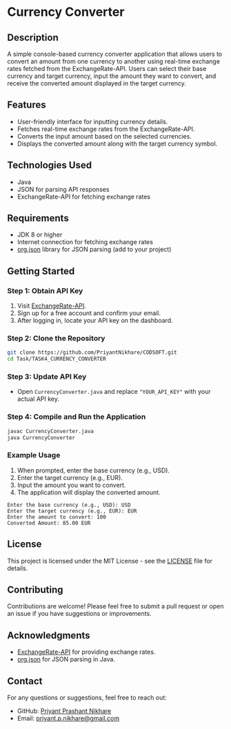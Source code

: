 # Currency Converter

## Description
A simple console-based currency converter application that allows users to convert an amount from one currency to another using real-time exchange rates fetched from the ExchangeRate-API. Users can select their base currency and target currency, input the amount they want to convert, and receive the converted amount displayed in the target currency.

## Features
- User-friendly interface for inputting currency details.
- Fetches real-time exchange rates from the ExchangeRate-API.
- Converts the input amount based on the selected currencies.
- Displays the converted amount along with the target currency symbol.

## Technologies Used
- Java
- JSON for parsing API responses
- ExchangeRate-API for fetching exchange rates

## Requirements
- JDK 8 or higher
- Internet connection for fetching exchange rates
- [org.json](https://mvnrepository.com/artifact/org.json/json) library for JSON parsing (add to your project)

## Getting Started

### Step 1: Obtain API Key
1. Visit [ExchangeRate-API](https://www.exchangerate-api.com/).
2. Sign up for a free account and confirm your email.
3. After logging in, locate your API key on the dashboard.

### Step 2: Clone the Repository
```bash
git clone https://github.com/PriyantNikhare/CODSOFT.git
cd Task/TASK4_CURRENCY_CONVERTER
```

### Step 3: Update API Key
- Open `CurrencyConverter.java` and replace `"YOUR_API_KEY"` with your actual API key.

### Step 4: Compile and Run the Application
```bash
javac CurrencyConverter.java
java CurrencyConverter
```

### Example Usage
1. When prompted, enter the base currency (e.g., USD).
2. Enter the target currency (e.g., EUR).
3. Input the amount you want to convert.
4. The application will display the converted amount.

```
Enter the base currency (e.g., USD): USD
Enter the target currency (e.g., EUR): EUR
Enter the amount to convert: 100
Converted Amount: 85.00 EUR
```

## License
This project is licensed under the MIT License - see the [LICENSE](LICENSE) file for details.

## Contributing
Contributions are welcome! Please feel free to submit a pull request or open an issue if you have suggestions or improvements.

## Acknowledgments
- [ExchangeRate-API](https://www.exchangerate-api.com/) for providing exchange rates.
- [org.json](https://mvnrepository.com/artifact/org.json/json) for JSON parsing in Java.

## Contact

For any questions or suggestions, feel free to reach out:

- GitHub: [Priyant Prashant Nikhare](https://github.com/PriyantNikhare)
- Email: priyant.p.nikhare@gmail.com
